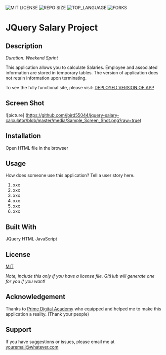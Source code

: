 ![MIT LICENSE](https://img.shields.io/github/license/jbird55044/jquery-salary-calculator.svg?style=flat-square)
![REPO SIZE](https://img.shields.io/github/repo-size/jbird55044/jquery-salary-calculator.svg?style=flat-square)
![TOP_LANGUAGE](https://img.shields.io/github/languages/top/jbird55044/jquery-salary-calculator.svg?style=flat-square)
![FORKS](https://img.shields.io/github/forks/jbird55044/jquery-salary-calculator.svg?style=social)

# JQuery Salary Project

## Description

_Duration: Weekend Sprint_

This application allows you to calculate Salaries.  Employee and associated information are stored in temporary tables.  The version of application does not retain information upon terminating. 

To see the fully functional site, please visit: [DEPLOYED VERSION OF APP](www.JamesDBird.me)

## Screen Shot

![picture] (https://github.com/jbird55044/jquery-salary-calculator/blob/master/media/Sample_Screen_Shot.png?raw=true)



## Installation

Open HTML file in the browser

## Usage
How does someone use this application? Tell a user story here.

1. xxx
2. xxx
3. xxx
4. xxx
5. xxx
6. xxx


## Built With

JQuery
HTML
JavaScript

## License
[MIT](https://choosealicense.com/licenses/mit/)

_Note, include this only if you have a license file. GitHub will generate one for you if you want!_

## Acknowledgement
Thanks to [Prime Digital Academy](www.primeacademy.io) who equipped and helped me to make this application a reality. (Thank your people)

## Support
If you have suggestions or issues, please email me at [youremail@whatever.com](www.google.com)